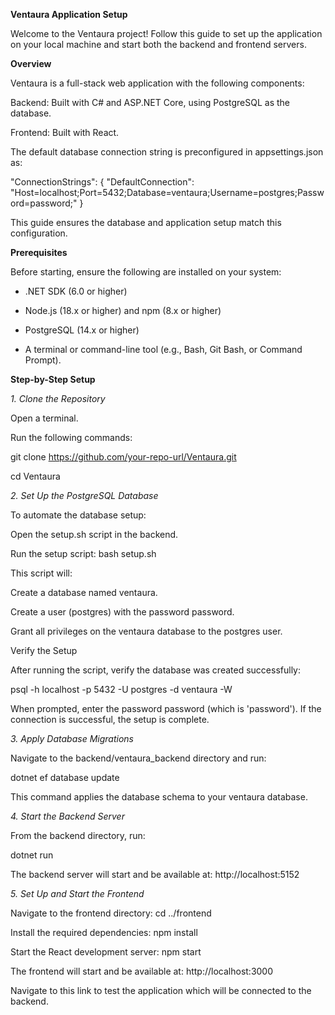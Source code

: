 **Ventaura Application Setup**

Welcome to the Ventaura project! Follow this guide to set up the application on your local machine and start both the backend and frontend servers.

**Overview**

Ventaura is a full-stack web application with the following components:

Backend: Built with C# and ASP.NET Core, using PostgreSQL as the database.

Frontend: Built with React.

The default database connection string is preconfigured in appsettings.json as:

"ConnectionStrings": {
    "DefaultConnection": "Host=localhost;Port=5432;Database=ventaura;Username=postgres;Password=password;"
}

This guide ensures the database and application setup match this configuration.

**Prerequisites**

Before starting, ensure the following are installed on your system:

- .NET SDK (6.0 or higher)

- Node.js (18.x or higher) and npm (8.x or higher)

- PostgreSQL (14.x or higher)

- A terminal or command-line tool (e.g., Bash, Git Bash, or Command Prompt).

**Step-by-Step Setup**

_1. Clone the Repository_
   
Open a terminal.

Run the following commands:

git clone https://github.com/your-repo-url/Ventaura.git

cd Ventaura

_2. Set Up the PostgreSQL Database_

To automate the database setup:

Open the setup.sh script in the backend.

Run the setup script: bash setup.sh

This script will:

Create a database named ventaura.

Create a user (postgres) with the password password.

Grant all privileges on the ventaura database to the postgres user.

Verify the Setup

After running the script, verify the database was created successfully:

psql -h localhost -p 5432 -U postgres -d ventaura -W

When prompted, enter the password password (which is 'password'). If the connection is successful, the setup is complete.

_3. Apply Database Migrations_

Navigate to the backend/ventaura_backend directory and run:

dotnet ef database update

This command applies the database schema to your ventaura database.

_4. Start the Backend Server_

From the backend directory, run:

dotnet run

The backend server will start and be available at: http://localhost:5152

_5. Set Up and Start the Frontend_

Navigate to the frontend directory: cd ../frontend

Install the required dependencies: npm install

Start the React development server: npm start

The frontend will start and be available at: http://localhost:3000

Navigate to this link to test the application which will be connected to the backend. 
